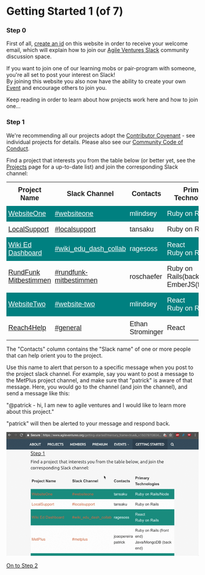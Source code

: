 # Getting Started 1 (of 7)

### Step 0

First of all, [create an id](https://www.agileventures.org/users/sign_up) on this website in order to receive your welcome email, which will explain how to join our [Agile Ventures Slack](https://agileventures.slack.com) community discussion space.

If you want to join one of our learning mobs or pair-program with someone, you're all set to post your interest on Slack!  
By joining this website you also now have the ability to create your own [Event](https://www.agileventures.org/events) and encourage others to join you.

Keep reading in order to learn about how projects work here and how to join one...

### Step 1

We're recommending all our projects adopt the [Contributor Covenant](https://www.contributor-covenant.org/) - see individual projects for details.  Please also see our [Community Code of Conduct](https://github.com/AgileVentures/AgileVentures/blob/master/CODE_OF_CONDUCT.md).

Find a project that interests you from the table below (or better yet, see the [Projects](https://www.agileventures.org/projects) page for a up-to-date list) and join the corresponding Slack channel:

<table class="tg" style="border-collapse: collapse;border-spacing:0; width: 100%;">
	<tbody>
  <tr>
	  <th class="tg-l8f3" style="border-width:0px;border-style:solid;padding:10px 5px;overflow: hidden;font-family: Arial, sans-serif;font-size: 18px;"><span style="font-weight: bold;">Project Name</span></th>
	  <th class="tg-l8f3" style="border-width:0px;border-style:solid;padding:10px 5px;overflow: hidden;font-family: Arial, sans-serif;font-size: 18px;"><span style="font-weight: bold;">Slack Channel</span></th>
	  <th class="tg-l8f3" style="border-width:0px;border-style:solid;padding:10px 5px;overflow: hidden;font-family: Arial, sans-serif;font-size: 18px;"><span style="font-weight: bold;">Contacts</span></th>
	  <th class="tg-l8f3" style="border-width:0px;border-style:solid;padding:10px 5px;overflow: hidden;font-family: Arial, sans-serif;font-size: 18px;"><span style="font-weight: bold;">Primary Technologies</span></th>
	</tr>
	<tr>
	  <td class="tg-z2zr" style="padding:10px 5px;border-image:none;overflow: hidden;font-family: Arial, sans-serif;font-size: 18px;background-color: #008080;"><a style="color: #ffffff;" href="http://agileventures.org/projects/websiteone">WebsiteOne</a></td>
	  <td class="tg-z2zr" style="padding:10px 5px;border-image:none;overflow: hidden;font-family: Arial, sans-serif;font-size: 18px;background-color: #008080;"><a style="color: #ffffff;" href="https://agileventures.slack.com/messages/websiteone/">#websiteone</a></td>
	  <td class="tg-z2zr" style="border-width:0px;border-style:solid;padding:10px 5px;overflow: hidden;font-family: Arial, sans-serif;font-size: 18px;background-color: #008080;color: #ffffff;">mlindsey</td>
	  <td class="tg-z2zr" style="border-width:0px;border-style:solid;padding:10px 5px;overflow: hidden;font-family: Arial, sans-serif;font-size: 18px;background-color: #008080;color: #ffffff;">Ruby on Rails</td>
	</tr>
	<tr>
	  <td class="tg-031e" style="padding:10px 5px;border-image:none;overflow: hidden;font-family: Arial, sans-serif;font-size: 18px;"><a href="http://agileventures.org/projects/localsupport">LocalSupport</a></td>
	  <td class="tg-031e" style="padding:10px 5px;border-image:none;overflow: hidden;font-family: Arial, sans-serif;font-size: 18px;"><a href="https://agileventures.slack.com/messages/localsupport/">#localsupport</a></td>
	  <td class="tg-031e" style="padding:10px 5px;border-image:none;overflow: hidden;font-family: Arial, sans-serif;font-size: 18px;">tansaku</td>
	  <td class="tg-031e" style="padding:10px 5px;border-image:none;overflow: hidden;font-family: Arial, sans-serif;font-size: 18px;">Ruby on Rails</td>
	</tr>
	<tr>
	  <td class="tg-z2zr" style="padding:10px 5px;border-image:none;overflow: hidden;font-family: Arial, sans-serif;font-size: 18px;background-color: #008080;"><a style="color: #ffffff;" href="http://www.agileventures.org/projects/wiki-ed-dashboard">Wiki Ed Dashboard</a></td>
	  <td class="tg-z2zr" style="padding:10px 5px;border-image:none;overflow: hidden;font-family: Arial, sans-serif;font-size: 18px;background-color: #008080;"><a style="color: #ffffff;" href="https://agileventures.slack.com/messages/C724RCXT7/">#wiki_edu_dash_collab</a></td>
	  <td class="tg-z2zr" style="border-width:0px;border-style:solid;padding:10px 5px;overflow: hidden;font-family: Arial, sans-serif;font-size: 18px;background-color: #008080;color: #ffffff;">ragesoss<br></td>
	  <td class="tg-z2zr" style="border-width:0px;border-style:solid;padding:10px 5px;overflow: hidden;font-family: Arial, sans-serif;font-size: 18px;background-color: #008080;color: #ffffff;;">React<br>Ruby on Rails</td>
	</tr>
    <tr>
	  <td class="tg-031e" style="padding:10px 5px;border-image:none;overflow: hidden;font-family: Arial, sans-serif;font-size: 18px;"><a href="https://www.agileventures.org/projects/rundfunk-mitbestimmen">RundFunk Mitbestimmen</a></td>
	  <td class="tg-031e" style="padding:10px 5px;border-image:none;overflow: hidden;font-family: Arial, sans-serif;font-size: 18px;"><a href="https://agileventures.slack.com/messages/rundfunk-mitbestimmen">#rundfunk-mitbestimmen</a></td>
	  <td class="tg-031e" style="padding:10px 5px;border-image:none;overflow: hidden;font-family: Arial, sans-serif;font-size: 18px;">roschaefer</td>
	  <td class="tg-031e" style="padding:10px 5px;border-image:none;overflow: hidden;font-family: Arial, sans-serif;font-size: 18px;">Ruby on Rails(backend)<br>EmberJS(frontend)</td>
	</tr>
	<tr>
		<td class="tg-z2zr" style="padding:10px 5px;border-image:none;overflow: hidden;font-family: Arial, sans-serif;font-size: 18px;background-color: #008080;"><a style="color: #ffffff;" href="http://www.agileventures.org/projects/website-two">WebsiteTwo</a></td>
		<td class="tg-z2zr" style="padding:10px 5px;border-image:none;overflow: hidden;font-family: Arial, sans-serif;font-size: 18px;background-color: #008080;"><a style="color: #ffffff;" href="https://agileventures.slack.com/messages/website-two">#website-two</a></td>
		<td class="tg-z2zr" style="border-width:0px;border-style:solid;padding:10px 5px;overflow: hidden;font-family: Arial, sans-serif;font-size: 18px;background-color: #008080;color: #ffffff;">mlindsey<br></td>
		<td class="tg-z2zr" style="border-width:0px;border-style:solid;padding:10px 5px;overflow: hidden;font-family: Arial, sans-serif;font-size: 18px;background-color: #008080;color: #ffffff;;">React<br>Ruby on Rails</td>
	  </tr>
	<tr>
		<td class="tg-031e" style="padding:10px 5px;border-image:none;overflow: hidden;font-family: Arial, sans-serif;font-size: 18px;"><a href="https://www.agileventures.org/projects/reach4help">Reach4Help</a></td>
		<td class="tg-031e" style="padding:10px 5px;border-image:none;overflow: hidden;font-family: Arial, sans-serif;font-size: 18px;"><a href="https://agileventures.slack.com/messages/general">#general</a></td>
		<td class="tg-031e" style="padding:10px 5px;border-image:none;overflow: hidden;font-family: Arial, sans-serif;font-size: 18px;">Ethan Strominger</td>
		<td class="tg-031e" style="padding:10px 5px;border-image:none;overflow: hidden;font-family: Arial, sans-serif;font-size: 18px;">React</td>
	</tr>
  </tbody>
  </table>

The "Contacts" column contains the "Slack name" of one or more people that can help orient you to the project.  

Use this name to alert that person to a specific message when you post to the project slack channel.  For example, say you want to post a message to the MetPlus project channel, and make sure that "patrick" is aware of that message.  Here, you would go to the channel (and join the channel), and send a message like this:

"@patrick - hi, I am new to agile ventures and I would like to learn more about this project."

"patrick" will then be alerted to your message and respond back.

![](https://raw.githubusercontent.com/AgileVentures/AgileVentures/master/gifts/getting-started-on-slack.gif)


[On to Step 2](https://www.agileventures.org/getting-started-2)
